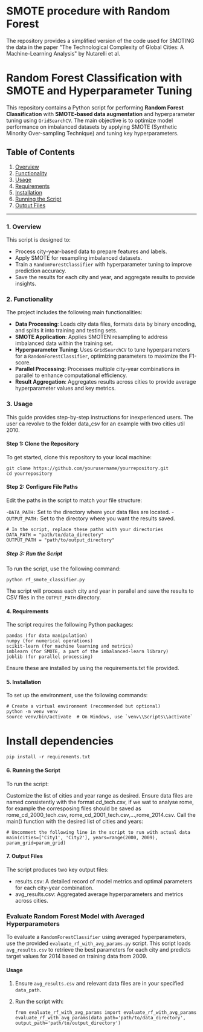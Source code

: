 # SMOTE procedure with Random Forest
The repository provides a simplified version of the code used for SMOTING the data in the paper "The Technological Complexity of Global Cities: A Machine-Learning Analysis" by Nutarelli et al.

# Random Forest Classification with SMOTE and Hyperparameter Tuning

This repository contains a Python script for performing **Random Forest Classification** with **SMOTE-based data augmentation** and hyperparameter tuning using `GridSearchCV`. The main objective is to optimize model performance on imbalanced datasets by applying SMOTE (Synthetic Minority Over-sampling Technique) and tuning key hyperparameters.

## Table of Contents
1. [Overview](#overview)
2. [Functionality](#functionality)
3. [Usage](#usage)
4. [Requirements](#requirements)
5. [Installation](#installation)
6. [Running the Script](#running-the-script)
7. [Output Files](#output-files)

---

### 1. Overview

This script is designed to:
- Process city-year-based data to prepare features and labels.
- Apply SMOTE for resampling imbalanced datasets.
- Train a `RandomForestClassifier` with hyperparameter tuning to improve prediction accuracy.
- Save the results for each city and year, and aggregate results to provide insights.

### 2. Functionality

The project includes the following main functionalities:

- **Data Processing**: Loads city data files, formats data by binary encoding, and splits it into training and testing sets.
- **SMOTE Application**: Applies SMOTEN resampling to address imbalanced data within the training set.
- **Hyperparameter Tuning**: Uses `GridSearchCV` to tune hyperparameters for a `RandomForestClassifier`, optimizing parameters to maximize the F1-score.
- **Parallel Processing**: Processes multiple city-year combinations in parallel to enhance computational efficiency.
- **Result Aggregation**: Aggregates results across cities to provide average hyperparameter values and key metrics.

### 3. Usage

This guide provides step-by-step instructions for inexperienced users. The user ca revolve to the folder data_csv for an example with two cities util 2010.

#### Step 1: Clone the Repository

To get started, clone this repository to your local machine:

```
git clone https://github.com/yourusername/yourrepository.git
cd yourrepository
```

#### Step 2: Configure File Paths

Edit the paths in the script to match your file structure:

-`DATA_PATH:` Set to the directory where your data files are located.
-`OUTPUT_PATH:` Set to the directory where you want the results saved.

```
# In the script, replace these paths with your directories
DATA_PATH = "path/to/data_directory"
OUTPUT_PATH = "path/to/output_directory"
```

##### Step 3: Run the Script

To run the script, use the following command:
```
python rf_smote_classifier.py
```
The script will process each city and year in parallel and save the results to CSV files in the `OUTPUT_PATH` directory.

#### 4. Requirements
The script requires the following Python packages:

```
pandas (for data manipulation)
numpy (for numerical operations)
scikit-learn (for machine learning and metrics)
imblearn (for SMOTE, a part of the imbalanced-learn library)
joblib (for parallel processing)
```
Ensure these are installed by using the requirements.txt file provided.

#### 5. Installation
To set up the environment, use the following commands:

```
# Create a virtual environment (recommended but optional)
python -m venv venv
source venv/bin/activate  # On Windows, use `venv\\Scripts\\activate`
```

# Install dependencies

```
pip install -r requirements.txt
```

#### 6. Running the Script
To run the script:

Customize the list of cities and year range as desired.
Ensure data files are named consistently with the format <city>_cd_<year>_tech.csv, if we wat to analyse rome, for example the corresposing files should be saved as rome_cd_2000_tech.csv, rome_cd_2001_tech.csv,...,rome_2014.csv.
Call the main() function with the desired list of cities and years:
```
# Uncomment the following line in the script to run with actual data
main(cities=['City1', 'City2'], years=range(2000, 2009), param_grid=param_grid)
```

#### 7. Output Files
The script produces two key output files:

- results.csv: A detailed record of model metrics and optimal parameters for each city-year combination.
- avg_results.csv: Aggregated average hyperparameters and metrics across cities.

### Evaluate Random Forest Model with Averaged Hyperparameters

To evaluate a `RandomForestClassifier` using averaged hyperparameters, use the provided `evaluate_rf_with_avg_params.py` script. This script loads `avg_results.csv` to retrieve the best parameters for each city and predicts target values for 2014 based on training data from 2009.

#### Usage

1. Ensure `avg_results.csv` and relevant data files are in your specified `data_path`.
2. Run the script with:
   
   `from evaluate_rf_with_avg_params import evaluate_rf_with_avg_params`
   `evaluate_rf_with_avg_params(data_path='path/to/data_directory', output_path='path/to/output_directory')`










